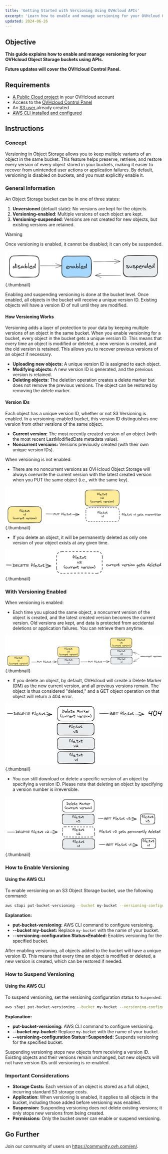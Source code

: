 ```yaml
---
title: 'Getting Started with Versioning Using OVHcloud APIs'
excerpt: 'Learn how to enable and manage versioning for your OVHcloud Object Storage buckets using APIs. Future updates will cover the OVHcloud Control Panel.'
updated: 2024-06-26
---
```


## Objective

**This guide explains how to enable and manage versioning for your OVHcloud Object Storage buckets using APIs.**

**Future updates will cover the OVHcloud Control Panel.**

## Requirements

- [A Public Cloud project](https://www.ovhcloud.com/en-ie/public-cloud/?_gl=1*15ms1jj*_gcl_au*NjU4OTMxNzYxLjE3MTU4NjYwMjYuMzMyNTY2MDM5LjE3MTk1OTA5ODcuMTcxOTU5MDk4Nw..) in your OVHcloud account
- Access to the [OVHcloud Control Panel](https://www.ovh.com/auth/?action=gotomanager\&from=https://www.ovh.co.uk/\&ovhSubsidiary=GB&_gl=1*6cglkx*_gcl_au*NjU4OTMxNzYxLjE3MTU4NjYwMjYuMzMyNTY2MDM5LjE3MTk1OTA5ODcuMTcxOTU5MDk4Nw..)
- An [S3 user ](https://help.ovhcloud.com/csm/en-ie-public-cloud-storage-s3-identity-access-management?id=kb_article_view&sysparm_article=KB0047351) already created
- [AWS CLI installed and configured](https://help.ovhcloud.com/csm/en-public-cloud-storage-s3-getting-started-object-storage?id=kb_article_view&sysparm_article=KB0047348)


## Instructions

### Concept

Versioning in Object Storage allows you to keep multiple variants of an object in the same bucket. This feature helps preserve, retrieve, and restore every version of every object stored in your buckets, making it easier to recover from unintended user actions or application failures. By default, versioning is disabled on buckets, and you must explicitly enable it.

### General Information

An Object Storage bucket can be in one of three states:

1. **Unversioned** (default state): No versions are kept for the objects.
2. **Versioning-enabled**: Multiple versions of each object are kept.
3. **Versioning-suspended**: Versions are not created for new objects, but existing versions are retained.

> [!warning]
> Once versioning is enabled, it cannot be disabled; it can only be suspended.

![Versioning States](images/versionning.png){.thumbnail}

Enabling and suspending versioning is done at the bucket level. Once enabled, all objects in the bucket will receive a unique version ID. Existing objects will have a version ID of null until they are modified.

#### How Versioning Works

Versioning adds a layer of protection to your data by keeping multiple versions of an object in the same bucket. When you enable versioning for a bucket, every object in the bucket gets a unique version ID. This means that every time an object is modified or deleted, a new version is created, and the old version is retained. This allows you to recover previous versions of an object if necessary.

- **Uploading new objects:** A unique version ID is assigned to each object.
- **Modifying objects:** A new version ID is generated, and the previous version is retained.
- **Deleting objects:** The deletion operation creates a delete marker but does not remove the previous versions. The object can be restored by removing the delete marker.

#### Version IDs

Each object has a unique version ID, whether or not S3 Versioning is enabled. In a versioning-enabled bucket, this version ID distinguishes one version from other versions of the same object.

- **Current version:** The most recently created version of an object (with the most recent LastModifiedDate metadata value).
- **Noncurrent versions:** Versions previously created (with their own unique version IDs).

When versioning is not enabled:

- There are no noncurrent versions as OVHcloud Object Storage will always overwrite the current version with the latest created version when you PUT the same object (i.e., with the same key).

![Versioning Disabled](images/Withversioningdisabled.png){.thumbnail}

- If you delete an object, it will be permanently deleted as only one version of your object exists at any given time.

![Permanent Deletion Without Versioning](images/Withversioningdisabled2.png){.thumbnail}

### With Versioning Enabled

When versioning is enabled:

- Each time you upload the same object, a noncurrent version of the object is created, and the latest created version becomes the current version. Old versions are kept, and data is protected from accidental deletions or application failures. You can retrieve them anytime.

![Versioning Enabled](images/Withversioningenabled.png){.thumbnail}

- If you delete an object, by default, OVHcloud will create a Delete Marker (DM) as the new current version, and all previous versions remain. The object is thus considered "deleted," and a GET object operation on that object will return a 404 error.

![Delete Marker With Versioning](images/Withversioningenabled2.png){.thumbnail}

- You can still download or delete a specific version of an object by specifying a version ID. Please note that deleting an object by specifying a version number is irreversible.

![Downloading or Deleting Specific Versions](images/Withversioningenabled3.png){.thumbnail}


### How to Enable Versioning

#### Using the AWS CLI

To enable versioning on an S3 Object Storage bucket, use the following command:

```sh
aws s3api put-bucket-versioning --bucket my-bucket --versioning-configuration Status=Enabled
```

**Explanation:**

- **put-bucket-versioning:** AWS CLI command to configure versioning.
- **--bucket my-bucket:** Replace `my-bucket` with the name of your bucket.
- **--versioning-configuration Status=Enabled:** Enables versioning for the specified bucket.

After enabling versioning, all objects added to the bucket will have a unique version ID. This means that every time an object is modified or deleted, a new version is created, which can be restored if needed.

### How to Suspend Versioning

#### Using the AWS CLI

To suspend versioning, set the versioning configuration status to `Suspended`:


```sh
aws s3api put-bucket-versioning --bucket my-bucket --versioning-configuration Status=Suspended
```

**Explanation:**

- **put-bucket-versioning:** AWS CLI command to configure versioning.
- **--bucket my-bucket:** Replace `my-bucket` with the name of your bucket.
- **--versioning-configuration Status=Suspended:** Suspends versioning for the specified bucket.

Suspending versioning stops new objects from receiving a version ID. Existing objects and their versions remain unchanged, but new objects will not have version IDs until versioning is re-enabled.

### Important Considerations

- **Storage Costs:** Each version of an object is stored as a full object, incurring standard S3 storage costs.
- **Application:** When versioning is enabled, it applies to all objects in the bucket, including those added before versioning was enabled.
- **Suspension:** Suspending versioning does not delete existing versions; it only stops new versions from being created.
- **Permissions:** Only the bucket owner can enable or suspend versioning.

## Go Further

Join our community of users on <https://community.ovh.com/en/>.
